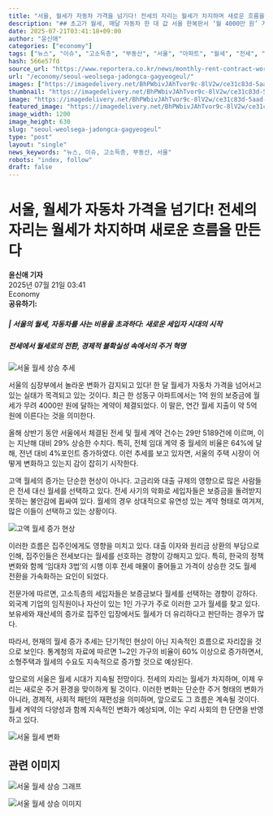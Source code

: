```yaml
---
title: "서울, 월세가 자동차 가격을 넘기다! 전세의 자리는 월세가 차지하며 새로운 흐름을 만든다"
description: "## 초고가 월세, 매달 자동차 한 대 값 서울 한복판서 ‘월 4000만 원’ 계약 ..."
date: 2025-07-21T03:41:18+09:00
author: "윤신애"
categories: ["economy"]
tags: ["뉴스", "이슈", "고소득층", "부동산", "서울", "아파트", "월세", "전세", "초고가 월세", "부동산트렌드변화", "소비자금융전략"]
hash: 566e57fd
source_url: "https://www.reportera.co.kr/news/monthly-rent-contract-worth-40-million-won/"
url: "/economy/seoul-weolsega-jadongca-gagyeogeul/"
images: ["https://imagedelivery.net/BhPWbivJAhTvor9c-8lV2w/ce31c83d-5aad-4a44-4381-e10899adc100/public", "https://imagedelivery.net/BhPWbivJAhTvor9c-8lV2w/78d7bc2f-454d-4a53-3f15-f98abc731e00/public", "https://imagedelivery.net/BhPWbivJAhTvor9c-8lV2w/618d1c45-8687-4072-757a-b4ee40aa3700/public", "https://imagedelivery.net/BhPWbivJAhTvor9c-8lV2w/6043b262-fc89-4306-7887-5631bad97500/public", "https://imagedelivery.net/BhPWbivJAhTvor9c-8lV2w/dd828a92-d1e4-4731-f745-c55bc4373500/public"]
thumbnail: "https://imagedelivery.net/BhPWbivJAhTvor9c-8lV2w/ce31c83d-5aad-4a44-4381-e10899adc100/public"
image: "https://imagedelivery.net/BhPWbivJAhTvor9c-8lV2w/ce31c83d-5aad-4a44-4381-e10899adc100/public"
featured_image: "https://imagedelivery.net/BhPWbivJAhTvor9c-8lV2w/ce31c83d-5aad-4a44-4381-e10899adc100/public"
image_width: 1200
image_height: 630
slug: "seoul-weolsega-jadongca-gagyeogeul"
type: "post"
layout: "single"
news_keywords: "뉴스, 이슈, 고소득층, 부동산, 서울"
robots: "index, follow"
draft: false
---
```


# 서울, 월세가 자동차 가격을 넘기다! 전세의 자리는 월세가 차지하며 새로운 흐름을 만든다

**윤신애 기자**  
2025년 07월 21일 03:41  
Economy  
**공유하기:**

##### | 서울의 월세, 자동차를 사는 비용을 초과하다: 새로운 세입자 시대의 시작
##### 전세에서 월세로의 전환, 경제적 불확실성 속에서의 주거 혁명

![서울 월세 상승 추세](https://imagedelivery.net/BhPWbivJAhTvor9c-8lV2w/6043b262-fc89-4306-7887-5631bad97500/public)


서울의 심장부에서 놀라운 변화가 감지되고 있다! 한 달 월세가 자동차 가격을 넘어서고 있는 실태가 목격되고 있는 것이다. 최근 한 성동구 아파트에서는 1억 원의 보증금에 월세가 무려 4000만 원에 달하는 계약이 체결되었다. 이 말은, 연간 월세 지출이 약 5억 원에 이른다는 것을 의미한다. 

올해 상반기 동안 서울에서 체결된 전세 및 월세 계약 건수는 29만 5189건에 이르며, 이는 지난해 대비 29% 상승한 수치다. 특히, 전체 임대 계약 중 월세의 비율은 64%에 달해, 전년 대비 4%포인트 증가하였다. 이런 추세를 보고 있자면, 서울의 주택 시장이 어떻게 변화하고 있는지 감이 잡히기 시작한다.

고액 월세의 증가는 단순한 현상이 아니다. 고금리와 대출 규제의 영향으로 많은 사람들은 전세 대신 월세를 선택하고 있다. 전세 사기의 악화로 세입자들은 보증금을 돌려받지 못하는 불안감에 휩싸여 있다. 월세의 경우 상대적으로 유연성 있는 계약 형태로 여겨져, 많은 이들이 선택하고 있는 상황이다.

![고액 월세 증가 현상](https://imagedelivery.net/BhPWbivJAhTvor9c-8lV2w/ce31c83d-5aad-4a44-4381-e10899adc100/public)


이러한 흐름은 집주인에게도 영향을 미치고 있다. 대출 이자와 원리금 상환의 부담으로 인해, 집주인들은 전세보다는 월세를 선호하는 경향이 강해지고 있다. 특히, 한국의 정책 변화와 함께 ‘임대차 3법’의 시행 이후 전세 매물이 줄어들고 가격이 상승한 것도 월세 전환을 가속화하는 요인이 되었다.

전문가에 따르면, 고소득층의 세입자들은 보증금보다 월세를 선택하는 경향이 강하다. 외국계 기업의 임직원이나 자산이 있는 1인 가구가 주로 이러한 고가 월세를 찾고 있다. 보유세와 재산세의 증가로 집주인 입장에서도 월세가 더 유리하다고 판단하는 경우가 많다.

따라서, 현재의 월세 증가 추세는 단기적인 현상이 아닌 지속적인 흐름으로 자리잡을 것으로 보인다. 통계청의 자료에 따르면 1~2인 가구의 비율이 60% 이상으로 증가하면서, 소형주택과 월세의 수요도 지속적으로 증가할 것으로 예상된다.

앞으로의 서울은 월세 시대가 지속될 전망이다. 전세의 자리는 월세가 차지하며, 이제 우리는 새로운 주거 환경을 맞이하게 될 것이다. 이러한 변화는 단순한 주거 형태의 변화가 아니라, 경제적, 사회적 패턴의 재편성을 의미하며, 앞으로도 그 흐름은 계속될 것이다. 월세 계약의 다양성과 함께 지속적인 변화가 예상되며, 이는 우리 사회의 한 단면을 반영하고 있다.

![서울 월세 변화](https://imagedelivery.net/BhPWbivJAhTvor9c-8lV2w/dd828a92-d1e4-4731-f745-c55bc4373500/public)


## 관련 이미지

![서울 월세 상승 그래프](https://imagedelivery.net/BhPWbivJAhTvor9c-8lV2w/78d7bc2f-454d-4a53-3f15-f98abc731e00/public)

![서울 월세 상승 이미지](https://imagedelivery.net/BhPWbivJAhTvor9c-8lV2w/618d1c45-8687-4072-757a-b4ee40aa3700/public)

